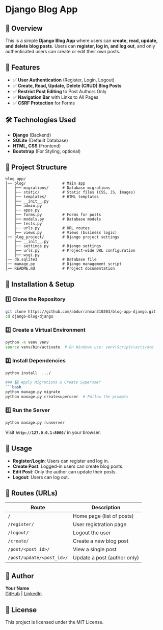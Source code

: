 # Django Blog App

## 📌 Overview
This is a simple **Django Blog App** where users can **create, read, update, and delete blog posts**. Users can **register, log in, and log out**, and only authenticated users can create or edit their own posts.

## 🚀 Features
- ✅ **User Authentication** (Register, Login, Logout)
- ✅ **Create, Read, Update, Delete (CRUD) Blog Posts**
- ✅ **Restrict Post Editing** to Post Authors Only
- ✅ **Navigation Bar** with Links to All Pages
- ✅ **CSRF Protection** for Forms

## 🛠️ Technologies Used
- **Django** (Backend)
- **SQLite** (Default Database)
- **HTML, CSS** (Frontend)
- **Bootstrap** (For Styling, optional)

## 📂 Project Structure
```
blog_app/
│── blog/                # Main app
│   ├── migrations/      # Database migrations
│   ├── static/          # Static files (CSS, JS, Images)
│   ├── templates/       # HTML templates
│   ├── __init__.py
│   ├── admin.py
│   ├── apps.py
│   ├── forms.py         # Forms for posts
│   ├── models.py        # Database models
│   ├── tests.py
│   ├── urls.py          # URL routes
│   ├── views.py         # Views (business logic)
│── blog_project/        # Django project settings
│   ├── __init__.py
│   ├── settings.py      # Django settings
│   ├── urls.py          # Project-wide URL configuration
│   ├── wsgi.py
│── db.sqlite3           # Database file
│── manage.py            # Django management script
│── README.md            # Project documentation
```

## 🔧 Installation & Setup
### 1️⃣ Clone the Repository
```bash
git clone https://github.com/abdurrahman310303/blog-app-django.git
cd django-blog-django
```

### 2️⃣ Create a Virtual Environment
```bash
python -m venv venv
source venv/bin/activate  # On Windows use: venv\Scripts\activate
```

### 3️⃣ Install Dependencies
```bash
python install  .../

### 4️⃣ Apply Migrations & Create Superuser
```bash
python manage.py migrate
python manage.py createsuperuser  # Follow the prompts
```

### 5️⃣ Run the Server
```bash
python manage.py runserver
```
Visit **`http://127.0.0.1:8000/`** in your browser.

## 📝 Usage
- **Register/Login**: Users can register and log in.
- **Create Post**: Logged-in users can create blog posts.
- **Edit Post**: Only the author can update their posts.
- **Logout**: Users can log out.

## 📜 Routes (URLs)
| Route                  | Description                  |
|------------------------|------------------------------|
| `/`                    | Home page (list of posts)    |
| `/register/`           | User registration page       |
| `/logout/`             | Logout the user             |
| `/create/`             | Create a new blog post      |
| `/post/<post_id>/`     | View a single post          |
| `/post/update/<post_id>/` | Update a post (author only) |

## 👤 Author
**Your Name**  
[GitHub](https://github.com/abdurrahman310303) | [LinkedIn](https://linkedin.com/in/abdur-rahman-5b6907239)  

## 📜 License
This project is licensed under the MIT License.

